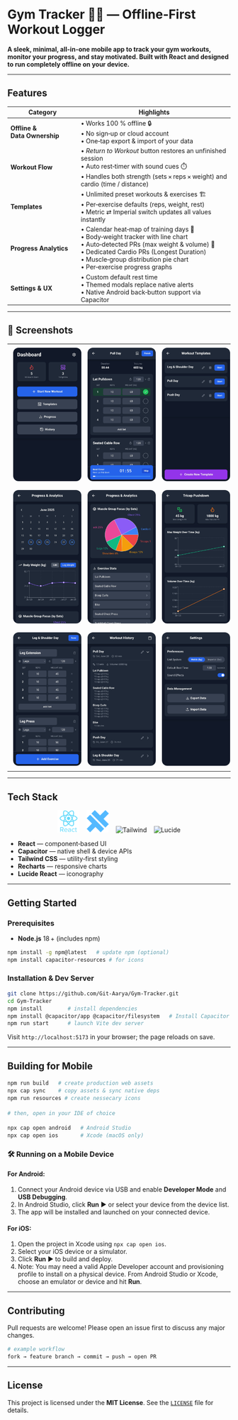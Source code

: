 # Gym Tracker 🏋️‍♂️ — Offline‑First Workout Logger

**A sleek, minimal, all-in-one mobile app to track your gym workouts, monitor your progress, and stay motivated. Built with React and designed to run completely offline on your device.**

---

## Features

| Category                     | Highlights                                                                                                                                                                                                  |
| ---------------------------- | ----------------------------------------------------------------------------------------------------------------------------------------------------------------------------------------------------------- |
| **Offline & Data Ownership** | • Works 100 % offline 🔒<br>• No sign‑up or cloud account <br>• One‑tap export & import of your data                                                                                                        |
| **Workout Flow**             | • *Return to Workout* button restores an unfinished session<br>• Auto rest‑timer with sound cues ⏱️<br>• Handles both strength (sets × reps × weight) and cardio (time / distance)                          |
| **Templates**                | • Unlimited preset workouts & exercises 🏗️<br>• Per‑exercise defaults (reps, weight, rest)<br>• Metric ⇄ Imperial switch updates all values instantly                                                      |
| **Progress Analytics**       | • Calendar heat‑map of training days 📆<br>• Body‑weight tracker with line chart<br>• Auto‑detected PRs (max weight & volume) 🏅<br> • Dedicated Cardio PRs (Longest Duration)<br>• Muscle‑group distribution pie chart<br>• Per‑exercise progress graphs |
| **Settings & UX**            | • Custom default rest time<br>• Themed modals replace native alerts<br>• Native Android back‑button support via Capacitor                                                                                   |

---

## 📸 Screenshots

<p align="center">
<table border="0" cellpadding="6" cellspacing="0">
  <tr>
    <td><img src="repo_assets/gym-tracker-ss/cropped_Dashboard.jpg" alt="Dashboard" style="border-radius:12px; margin:6px;" width="220"/></td>
    <td><img src="repo_assets/gym-tracker-ss/cropped_Active_Workout.jpg" alt="Active Workout" style="border-radius:12px; margin:6px;" width="220"/></td>
    <td><img src="repo_assets/gym-tracker-ss/cropped_Workout_Templates.jpg" alt="Templates" style="border-radius:12px; margin:6px;" width="220"/></td>
  </tr>
  <tr>
    <td><img src="repo_assets/gym-tracker-ss/cropped_Progress_Analytics_1.jpg" alt="Calendar & Body Weight" style="border-radius:12px; margin:6px;" width="220"/></td>
    <td><img src="repo_assets/gym-tracker-ss/cropped_Progress_Analytics_2.jpg" alt="Progress Charts" style="border-radius:12px; margin:6px;" width="220"/></td>
    <td><img src="repo_assets/gym-tracker-ss/cropped_Exercise_Stat.jpg" alt="Exercise Stats" style="border-radius:12px; margin:6px;" width="220"/></td>
  </tr>
  <tr>
    <td><img src="repo_assets/gym-tracker-ss/cropped_Workout_Template_editing.jpg" alt="Template Editing" style="border-radius:12px; margin:6px;" width="220"/></td>
    <td><img src="repo_assets/gym-tracker-ss/cropped_Workout_History.jpg" alt="Workout History" style="border-radius:12px; margin:6px;" width="220"/></td>
    <td><img src="repo_assets/gym-tracker-ss/cropped_Settings.jpg" alt="Settings" style="border-radius:12px; margin:6px;" width="220"/></td>
  </tr>
</table>
</p>

---

## Tech Stack

<div align="center">
  <img src="https://raw.githubusercontent.com/devicons/devicon/master/icons/react/react-original-wordmark.svg" alt="React" width="50" />
  &nbsp;&nbsp;
  <img src="https://github.com/devicons/devicon/blob/master/icons/capacitor/capacitor-plain.svg" alt="Capacitor" width="50" />
  &nbsp;&nbsp;
  <img src="https://www.vectorlogo.zone/logos/tailwindcss/tailwindcss-icon.svg" alt="Tailwind" width="50" />
  &nbsp;&nbsp;
  <img src="https://lucide.dev/logo.light.svg" alt="Lucide" width="50" />
</div>

* **React** — component‑based UI
* **Capacitor** — native shell & device APIs
* **Tailwind CSS** — utility‑first styling
* **Recharts** — responsive charts
* **Lucide React** — iconography

---

## Getting Started

### Prerequisites

* **Node.js** 18 + (includes npm)

```bash
npm install -g npm@latest   # update npm (optional)
npm install capacitor-resources # for icons
```

### Installation & Dev Server

```bash
git clone https://github.com/Git-Aarya/Gym-Tracker.git
cd Gym-Tracker
npm install        # install dependencies
npm install @capacitor/app @capacitor/filesystem   # Install Capacitor dependencies for native features
npm run start      # launch Vite dev server
```

Visit `http://localhost:5173` in your browser; the page reloads on save.

---

## Building for Mobile

```bash
npm run build   # create production web assets
npx cap sync    # copy assets & sync native deps
npm run resources # create nessecary icons

# then, open in your IDE of choice

npx cap open android   # Android Studio
npx cap open ios       # Xcode (macOS only)
```

### 🛠️ Running on a Mobile Device

#### For Android:

1. Connect your Android device via USB and enable **Developer Mode** and **USB Debugging**.
2. In Android Studio, click **Run** ▶ or select your device from the device list.
3. The app will be installed and launched on your connected device.

#### For iOS:

1. Open the project in Xcode using `npx cap open ios`.
2. Select your iOS device or a simulator.
3. Click **Run** ▶ to build and deploy.
4. Note: You may need a valid Apple Developer account and provisioning profile to install on a physical device. From Android Studio or Xcode, choose an emulator or device and hit **Run**.

---

## Contributing

Pull requests are welcome! Please open an issue first to discuss any major changes.

```bash
# example workflow
fork → feature branch → commit → push → open PR
```

---

## License

This project is licensed under the **MIT License**. See the [`LICENSE`](LICENSE) file for details.





